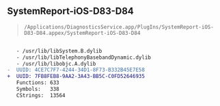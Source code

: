## SystemReport-iOS-D83-D84

> `/Applications/DiagnosticsService.app/PlugIns/SystemReport-iOS-D83-D84.appex/SystemReport-iOS-D83-D84`

```diff

   - /usr/lib/libSystem.B.dylib
   - /usr/lib/libTelephonyBasebandDynamic.dylib
   - /usr/lib/libobjc.A.dylib
-  UUID: 4CE7C7F7-4244-34D1-8F73-B332B45E7E58
+  UUID: 7FB8FEB8-9AA2-3A43-BB5C-C0FD52646935
   Functions: 633
   Symbols:   338
   CStrings:  13564

```
